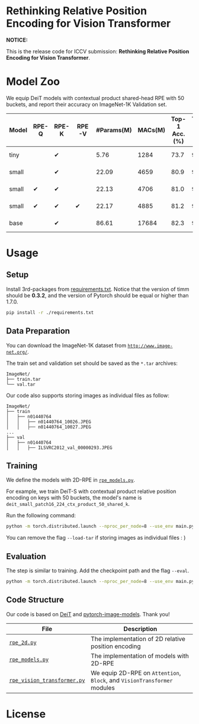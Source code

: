 # Rethinking Relative Position Encoding for Vision Transformer

**NOTICE:**

This is the release code for ICCV submission: **Rethinking Relative Position Encoding for Vision Transformer**.

# Model Zoo

We equip DeiT models with contextual product shared-head RPE with 50 buckets, and report their accuracy on ImageNet-1K Validation set.

Model | RPE-Q | RPE-K | RPE-V | #Params(M) | MACs(M) | Top-1 Acc.(%) | Top-5 Acc.(%) | Link | Log
----- | ----- | ----- | ----- | ---------- | ------- | ------------- | ------------- | ---- | ---
tiny | | ✔ | | 5.76 | 1284 | 73.7 | 92.0 | [link](https://github.com/ICCV21/2D-RPE/releases/download/1.0/deit_tiny_patch16_224_ctx_product_50_shared_k.pth) | [log](./logs/deit_tiny_patch16_224_ctx_product_50_shared_k/log.txt), [detail](./logs/deit_tiny_patch16_224_ctx_product_50_shared_k/detail.log)
small | | ✔ | | 22.09 | 4659 | 80.9 | 95.4 | [link](https://github.com/ICCV21/2D-RPE/releases/download/1.0/deit_small_patch16_224_ctx_product_50_shared_k.pth) | [log](./logs/deit_small_patch16_224_ctx_product_50_shared_k/log.txt), [detail](./logs/deit_small_patch16_224_ctx_product_50_shared_k/detail.log)
small | ✔ | ✔ | | 22.13 | 4706 | 81.0 | 95.5 | [link](https://github.com/ICCV21/2D-RPE/releases/download/1.0/deit_small_patch16_224_ctx_product_50_shared_qk.pth) | [log](./logs/deit_small_patch16_224_ctx_product_50_shared_qk/log.txt), [detail](./logs/deit_small_patch16_224_ctx_product_50_shared_qk/detail.log)
small | ✔ | ✔ | ✔ | 22.17 | 4885 | 81.2 | 95.5 | [link](https://github.com/ICCV21/2D-RPE/releases/download/1.0/deit_small_patch16_224_ctx_product_50_shared_qkv.pth) | [log](./logs/deit_small_patch16_224_ctx_product_50_shared_qkv/log.txt), [detail](./logs/deit_small_patch16_224_ctx_product_50_shared_qkv/detail.log)
base | | ✔ | | 86.61 | 17684 | 82.3 | 95.9 | [link](https://github.com/ICCV21/2D-RPE/releases/download/1.0/deit_base_patch16_224_ctx_product_50_shared_k.pth) | [log](./logs/deit_base_patch16_224_ctx_product_50_shared_k/log.txt), [detail](./logs/deit_base_patch16_224_ctx_product_50_shared_k/detail.log)

# Usage

## Setup
Install 3rd-packages from [requirements.txt](./requirements.txt). Notice that the version of timm should be **0.3.2**, and the version of Pytorch should be equal or higher than 1.7.0.

```bash
pip install -r ./requirements.txt
```

## Data Preparation

You can download the ImageNet-1K dataset from [`http://www.image-net.org/`](http://www.image-net.org/).

The train set and validation set should be saved as the `*.tar` archives:

```
ImageNet/
├── train.tar
└── val.tar
```

Our code also supports storing images as individual files as follow:
```
ImageNet/
├── train
│   ├── n01440764
│   │   ├── n01440764_10026.JPEG
│   │   ├── n01440764_10027.JPEG
...
├── val
│   ├── n01440764
│   │   ├── ILSVRC2012_val_00000293.JPEG
```

## Training
We define the models with 2D-RPE in [`rpe_models.py`](./rpe_models.py).

For example, we train DeiT-S with contextual product relative position encoding on keys with 50 buckets, the model's name is `deit_small_patch16_224_ctx_product_50_shared_k`.

Run the following command:
```bash
python -m torch.distributed.launch --nproc_per_node=8 --use_env main.py --model deit_small_patch16_224_ctx_product_50_shared_k --batch-size 128 --data-path ./ImageNet/ --output_dir ./outputs/ --load-tar
```

You can remove the flag `--load-tar` if storing images as individual files : )

## Evaluation
The step is similar to training. Add the checkpoint path and the flag `--eval`.
```bash
python -m torch.distributed.launch --nproc_per_node=8 --use_env main.py --model deit_small_patch16_224_ctx_product_50_shared_k --batch-size 128 --data-path ./ImageNet/ --output_dir ./outputs/ --load-tar --eval --resume deit_small_patch16_224_ctx_product_50_shared_k.pth
```

## Code Structure

Our code is based on [DeiT](https://github.com/facebookresearch/deit) and [pytorch-image-models](https://github.com/rwightman/pytorch-image-models). Thank you!

File | Description
-----|------------
[`rpe_2d.py`](./rpe_2d.py) | The implementation of 2D relative position encoding
[`rpe_models.py`](./rpe_models.py) | The implementation of models with 2D-RPE
[`rpe_vision_transformer.py`](./rpe_vision_transformer.py) | We equip 2D-RPE on `Attention`, `Block`, and `VisionTransformer` modules

# License
